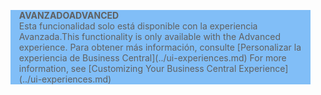 <blockquote STYLE="background: #81BEF7;border-left:None"><span data-ttu-id="4d988-101"><b>AVANZADO</b></span><span class="sxs-lookup"><span data-stu-id="4d988-101"><b>ADVANCED</b></span></span><br /><span data-ttu-id="4d988-102">Esta funcionalidad solo está disponible con la experiencia Avanzada.</span><span class="sxs-lookup"><span data-stu-id="4d988-102">This functionality is only available with the Advanced experience.</span></span> <span data-ttu-id="4d988-103">Para obtener más información, consulte [Personalizar la experiencia de Business Central](../ui-experiences.md) </span><span class="sxs-lookup"><span data-stu-id="4d988-103">For more information, see [Customizing Your Business Central Experience](../ui-experiences.md) </span></span></blockquote>
